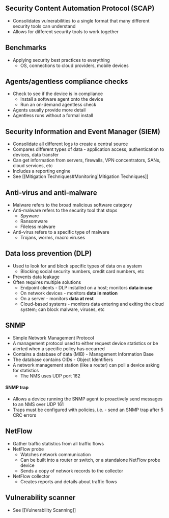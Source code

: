 ## Security Content Automation Protocol (SCAP)
- Consolidates vulnerabilities to a single format that many different security tools can understand
- Allows for different security tools to work together
## Benchmarks
- Applying security best practices to everything
	- OS, connections to cloud providers, mobile devices
## Agents/agentless compliance checks
- Check to see if the device is in compliance
	- Install a software agent onto the device
	- Run an on-demand agentless check
- Agents usually provide more detail
- Agentless runs without a formal install
## Security Information and Event Manager (SIEM)
- Consolidate all different logs to create a central source
- Compares different types of data - application access, authentication to devices, data transfer
- Can get information from servers, firewalls, VPN concentrators, SANs, cloud services, etc
- Includes a reporting engine
- See [[Mitigation Techniques#Monitoring|Mitigation Techniques]]
## Anti-virus and anti-malware
- Malware refers to the broad malicious software category
- Anti-malware refers to the security tool that stops
	- Spyware
	- Ransomware
	- Fileless malware
- Anti-virus refers to a specific type of malware
	- Trojans, worms, macro viruses
## Data loss prevention (DLP)
- Used to look for and block specific types of data on a system
	- Blocking social security numbers, credit card numbers, etc
- Prevents data leakage
- Often requires multiple solutions
	- Endpoint clients - DLP installed on a host; monitors **data in use**
	- On network devices - monitors **data in motion**
	- On a server - monitors **data at rest**
	- Cloud-based systems - monitors data entering and exiting the cloud system; can block malware, viruses, etc
## SNMP
- Simple Network Management Protocol
- A management protocol used to either request device statistics or be alerted when a specific policy has occurred
- Contains a database of data (MIB) - Management Information Base
- The database contains OIDs - Object Identifiers
- A network management station (like a router) can poll a device asking for statistics
	- The NMS uses UDP port 162
#### SNMP trap
- Allows a device running the SNMP agent to proactively send messages to an NMS over UDP 161
- Traps must be configured with policies, i.e. - send an SNMP trap after 5 CRC errors
## NetFlow
- Gather traffic statistics from all traffic flows
- NetFlow probe
	- Watches network communication
	- Can be built into a router or switch, or a standalone NetFlow probe device
	- Sends a copy of network records to the collector
- NetFlow collector
	- Creates reports and details about traffic flows
## Vulnerability scanner
- See [[Vulnerability Scanning]]
